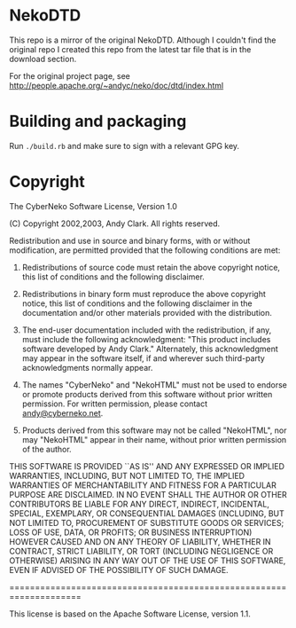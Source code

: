 # NekoDTD

This repo is a mirror of the original NekoDTD. Although I couldn't find the original repo
I created this repo from the latest tar file that is in the download section.

For the original project page, see http://people.apache.org/~andyc/neko/doc/dtd/index.html


# Building and packaging

Run `./build.rb` and make sure to sign with a relevant GPG key.


# Copyright

The CyberNeko Software License, Version 1.0

(C) Copyright 2002,2003, Andy Clark.  All rights reserved.

Redistribution and use in source and binary forms, with or without
modification, are permitted provided that the following conditions
are met:

1. Redistributions of source code must retain the above copyright
   notice, this list of conditions and the following disclaimer.

2. Redistributions in binary form must reproduce the above copyright
   notice, this list of conditions and the following disclaimer in
   the documentation and/or other materials provided with the
   distribution.

3. The end-user documentation included with the redistribution,
   if any, must include the following acknowledgment:
     "This product includes software developed by Andy Clark."
   Alternately, this acknowledgment may appear in the software itself,
   if and wherever such third-party acknowledgments normally appear.

4. The names "CyberNeko" and "NekoHTML" must not be used to endorse
   or promote products derived from this software without prior
   written permission. For written permission, please contact
   andy@cyberneko.net.

5. Products derived from this software may not be called "NekoHTML",
   nor may "NekoHTML" appear in their name, without prior written
   permission of the author.

THIS SOFTWARE IS PROVIDED ``AS IS'' AND ANY EXPRESSED OR IMPLIED
WARRANTIES, INCLUDING, BUT NOT LIMITED TO, THE IMPLIED WARRANTIES
OF MERCHANTABILITY AND FITNESS FOR A PARTICULAR PURPOSE ARE
DISCLAIMED.  IN NO EVENT SHALL THE AUTHOR OR OTHER CONTRIBUTORS
BE LIABLE FOR ANY DIRECT, INDIRECT, INCIDENTAL, SPECIAL, EXEMPLARY,
OR CONSEQUENTIAL DAMAGES (INCLUDING, BUT NOT LIMITED TO, PROCUREMENT
OF SUBSTITUTE GOODS OR SERVICES; LOSS OF USE, DATA, OR PROFITS; OR
BUSINESS INTERRUPTION) HOWEVER CAUSED AND ON ANY THEORY OF LIABILITY,
WHETHER IN CONTRACT, STRICT LIABILITY, OR TORT (INCLUDING NEGLIGENCE
OR OTHERWISE) ARISING IN ANY WAY OUT OF THE USE OF THIS SOFTWARE,
EVEN IF ADVISED OF THE POSSIBILITY OF SUCH DAMAGE.

====================================================================

This license is based on the Apache Software License, version 1.1.
